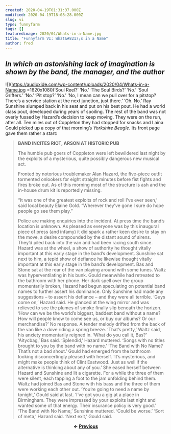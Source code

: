 ```yaml
---
created: 2020-04-19T01:31:37.000Z
modified: 2020-04-19T18:08:28.000Z
slug: vi
type: funnyfarm
tags: []
featuredimage: 2020/04/Whats-in-a-Name.jpg
title: "Funnyfarm VI: What&#8217;s in a Name"
author: fred
---
```

## *In which an astonishing lack of imagination is shown by the band, the manager, and the author*
![](<https://audioxide.com/wp-content/uploads/2020/04/Whats-in-a-Name.jpg> =1620x1080)‘Soul Reel?’
‘No.’
‘The Soul Birds?’
‘No.’
‘Soul Grifters.’
‘No.’
‘Pit stop?’
‘No.’
‘No, I mean can we pull over for a pitstop? There’s a service station at the next junction, just there.’
‘Oh. No.’
Ray Sunshine slumped back in his seat and put on his best pout. He had a world class pout, developed during years of spoiling. The rest of the band was not overly fussed by Hazard’s decision to keep moving. They were on the run, after all. Ten miles out of Coppleton they had stopped for snacks and Laina Gould picked up a copy of that morning’s *Yorkshire Beagle*. Its front page gave them rather a start:
> **BAND INCITES RIOT, ARSON AT HISTORIC PUB**
> 
> The humble pub goers of Coppleton were left bewildered last night by the exploits of a mysterious, quite possibly dangerous new musical act.
> 
> Fronted by notorious troublemaker Alan Hazard, the five-piece outfit tormented onlookers for eight straight minutes before fist fights and fires broke out. As of this morning most of the structure is ash and the in-house drum kit is reportedly missing.
> 
> “It was one of the greatest exploits of rock and roll I’ve ever seen,’ said local beauty Elaine Gold. “Wherever they’ve gone I sure do hope people go see them play.”
> 
> Police are making enquiries into the incident. At press time the band’s location is unknown.
As pleased as everyone was by this inaugural piece of press (and infamy) it did spark a rather keen desire to stay on the move, a desire compounded by the distant sound of sirens. They’d piled back into the van and had been racing south since.
Hazard was at the wheel, a show of authority he thought vitally important at this early stage in the band’s development. Sunshine sat next to him, a tepid show of defiance he likewise thought vitally important at this early stage in the band’s development. Bas and Stone sat at the rear of the van playing around with some tunes. Waltz was hyperventilating in his bunk.
Gould meanwhile had retreated to the bathroom with her phone. Her dark spell over the group momentarily broken, Hazard had begun speculating on potential band names to further assert his dominance. Only Sunshine had made any suggestions – to assert his defiance – and they were all terrible.
‘Guys come on,’ Hazard said. He glanced at the wing mirror and was relieved to see the plumes of smoke finally slip beneath the horizon. ‘How can we be the world’s biggest, baddest band without a name? How will people know to come see us, or buy our albums? Or our merchandise?’
No response. A tender melody drifted from the back of the van like a dove riding a spring breeze.
‘That’s pretty,’ Waltz said, his anxiety momentarily reigned in. ‘What do you call it, Bas?’
‘Aitycbag,’ Bas said.
‘Splendid,’ Hazard muttered. ‘Songs with no titles brought to you by the band with no name.’
‘The Band with No Name? That’s not a bad shout.’ Gould had emerged from the bathroom looking disconcertingly pleased with herself. ‘It’s mysterious, and might make people think of Clint Eastwood. Just as well if the alternative is thinking about any of you.’
She eased herself between Hazard and Sunshine and lit a cigarette. For a while the three of them were silent, each tapping a foot to the jam unfolding behind them. Waltz had joined Bas and Stone with his bass and the three of them were working each other out.
‘You’re going to need a name by tonight,’ Gould said at last. ‘I’ve got you a gig at a place in Birmingham. They were impressed by your exploits last night and wanted some of that energy. Their insurance policy is very good.’
‘The Band with No Name,’ Sunshine muttered. ‘Could be worse.’
‘Sort of meta,’ Hazard said.
‘Next exit,’ Gould said.

<center><strong></strong><p><strong>← <a href="https://audioxide.com/funnyfarm/v/">Previous</a></strong></p></center>